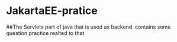 # JakartaEE-pratice
##The Servlets part of java that is used as backend.
contains some question practice realted to that
